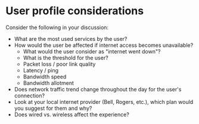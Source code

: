 # User profile considerations

Consider the following in your discussion:

- What are the most used services by the user?
- How would the user be affected if internet access becomes unavailable?
  - What would the user consider as "internet went down"?
  - What is the threshold for the user? 
  - Packet loss / poor link quality
  - Latency / ping
  - Bandwidth speed
  - Bandwidth allotment
- Does network traffic trend change throughout the day for the user's connection?
- Look at your local internet provider (Bell, Rogers, etc.), which plan would you suggest for them and why?
- Does wired vs. wireless affect the experience?